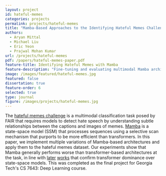 ```yaml
---
layout: project
id: hateful-memes
categories: projects
permalink: projects/hateful-memes
title: "Mamba-Based Approaches to the Identifying Hateful Memes Challenge"
authors:
  - Aryan Mittal
  - Michael Liu
  - Eric Yeon
  - Prajwal Mohan Kumar
url: /projects/hateful-memes
pdf: /papers/hateful-memes-paper.pdf
feature-title: Identifying Hateful Memes with Mamba
feature-description: "Fine-tuning and evaluating multimodal Mamba architectures on detecting hateful memes."
image: /images/featured/hateful-memes.jpg
featured: false
dissertation: true
feature-order: 6
selected: true
type: journal
figure: /images/projects/hateful-memes.jpg
---
```


The [hateful memes challenge](https://papers.neurips.cc/paper_files/paper/2020/file/1b84c4cee2b8b3d823b30e2d604b1878-Paper.pdf) is a multimodal classification task posed by FAIR that requires models to detect hate speech by understanding subtle relationships between the captions and images of memes. [Mamba](https://arxiv.org/abs/2312.00752) is a state-space model (SSM) that processes sequences using a selective scan mechanism that purports to be more efficient than transformers. In this paper, we implement multiple variations of Mamba-based architectures and apply them to the hateful memes dataset. Our experiments show that Mamba generally performs worse than transformer-based architectures at the task, in line with [later](https://dl.acm.org/doi/10.5555/3692070.3693514) [works](https://aclanthology.org/2023.tacl-1.31/) that confirm transformer dominance over state-space models. This was completed as the final project for Georgia Tech's CS 7643: Deep Learning course.